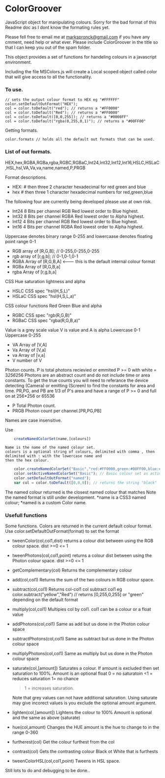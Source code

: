 # ColorGroover
JavaScript object for manipulating colours.
Sorry for the bad format of this Readme doc as I dont know the formating rules yet.

Please fell free to email me at markspronck@gmail.com if you have any cmment, need help or what ever. Please include ColorGroover in the title so that I can keep you out of the spam folder.

This object provides a set of functions for handeling colours in a javascript environment.

Including the file MSColors.js will create a Local scoped object called color that will give access to all the functionality.



### To use.
```
// sets the output colour format to HEX eg "#FFFFFF"
color.setDefaultOutFormat("HEX");  
col = color.toDefault("red"); // returns a "#FF0000"
col = color.toDefault("Red"); // returns a "#FF0000"
col = color.toDefault([0,0,255]); // returns a "#0000FF"
col = color.toDefault("rgba(0,255,0,1)"); // returns a "#00FF00"
```

Getting formats.
```
color.formats // holds all the default out formats that can be used.
```

### List of out formats.   
HEX,hex,RGBA,RGBa,rgba,RGBC,RGBaC,Int24,Int32,Int12,Int16,HSLC,HSLaC,HSL,hsl,VA,Va,va,name,named,P,PRGB

Format descriptions.
* HEX: # then three 2 character hexadecimal for red green and blue
* hex  # then three 1 character hexadecimal numbers for red,green,blue


The following four are currently being developed please use at own risk.
* Int24 8 Bits per channel RGB Red lowest order to Blue highest.
* Int32 8 Bits per channel RGBA Red lowest order to Alpha highest.
* Int12 4 Bits per channel RGB Red lowest order to Blue highest.
* Int16 4 Bits per channel RGBA Red lowest order to Alpha highest.


Uppercase denotes binary range 0-255 and lowercaase denotes floating point range 0-1
* RGB array of [R,G,B];  // 0-255,0-255,0-255
* rgb array of [r,g,b];  // 0-1,0-1,0-1
* RGBA Array of [R,G,B,A]  <--- this is the default internal colour format
* RGBa Array of [R,G,B,a]
* rgba Array of [r,g,b,a]


CSS Hue saturation lightness and alpha
* HSLC CSS spec "hsl(H,S,L)"
* HSLaC CSS spec "hsl(H,S,L,a)"


CSS colour functions Red Green Blue and alpha
* RGBC CSS spec "rgb(R,G,B)"
* RGBaC CSS spec "rgba(R,G,B,a)"


Value is a grey scale value V is value and A is alpha Lowercase 0-1 Uppercase 0-255
* VA Array of [V,A]
* Va Array of [V,a]
* va Array of [v,a]
* V number of V


Photon counts. P is total photons recievied or emmited P >= 0 with white = 3*256*256
Photons are an abstract count and do not include time or area constants. To get the true counts you will need to referance the device detecting (Camera) or emitting (Screen) to find the constants for area and time.
PR,PG, and PB are 1/3 of P's area and have a range of P >= 0 and full on at 256*256 or 65536
* P Total Photon count.
* PRGB Photon count per channel.[PR,PG,PB]


Names are case insensitive. 
    
Use
```javascript
    createNamedColorSet(name,[colours])
```
    Name is the name of the named colour set.
    colours is a optional string of colours, delimited with comma , then delimited with : with the lowercase name and 
    then the hex colour.
```javascript
    color.createNamedColorSet("Basic","red:#FF0000,green:#00FF00,blue:#0000FF,white:#FFFFFF,black:#000000")
    color.setActiveNamedColorSet("Basic"); // Basic colour set as active.
    color.setDefaultOutFormat("named");
    var col = color.toDefault([0,0,0]); // returns the string "black"
```
The named colour returned is the closest named colour that matches 
Note the named format is still under development. 
*name is a CSS3 named colour;
*named is a custom Color name.


### Usefull functions
Some functions. Colors are returned in the current default colour format. Use color.setDefaultOutFormat(format) to set the format

* tweenColor(col,col1,dist)
    returns a colour dist between using the RGB colour space. dist >=0 <= 1
    
* tweenPhotons(col,col1,point)
    returns a colour dist between using the Photon colour space. dist >=0 <= 1
    
* getComplementary(col)
    Returns the complementary colour
    
* add(col,col1)
    Returns the sum of the two colours in RGB colour space.
    
* subtract(col,col1)
    Returns col-col1 col subtract col1
    eg 
    color.subtract("yellow","Red") // returns [0,255,0,255] or "green" depending on the default format
    
* multiply(col,col1)
    Multipies col by col1. col1 can be a colour or a float value 
    
* addPhotons(col,col1)
   Same as add but us done in the Photon colour space
   
* subtractPhotons(col,col1)
   Same as  subtract but us done in the Photon colour space
   
* multiplyPhotons(col,col1)
   Same as  multiply but us done in the Photon colour space
   
* saturate(col,[amount])
   Saturates a colour. If amount is excluded then set saturation to 100%. 
   Amount is an optional float 
     0 = no saturatoin 
     <1 = reduces saturation
     1= no chance
     >1 = increases saturation.
     
   Note that grey values can not have additional saturation. Using saturate may give incorect values is you exclude the 
   optional amount argument.
   
* lighten(col,[amount])
   Lightens the colour to 100%
   Amount is optional and the same as above (saturate)
   
* hue(col,amount)
   Changes the HUE 
   amount is the hue to change to in the range 0-360
   
* furtherest(col)
   Get the colour furthest from the col
   
* contrast(col)
   Gets the contrasting colour Black ot White that is furthests
   
* tweenColorHSL(col,col1,point)
    Tweens in HSL space.
    
    
    
Still lots to do and debugging to be done.. 
